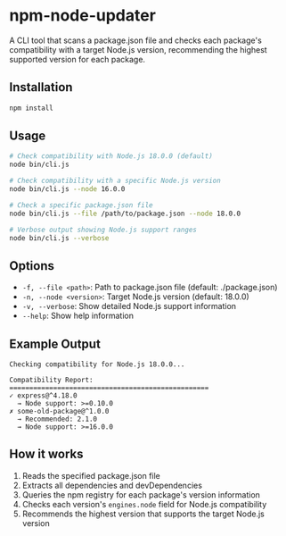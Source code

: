 # npm-node-updater

A CLI tool that scans a package.json file and checks each package's compatibility with a target Node.js version, recommending the highest supported version for each package.

## Installation

```bash
npm install
```

## Usage

```bash
# Check compatibility with Node.js 18.0.0 (default)
node bin/cli.js

# Check compatibility with a specific Node.js version
node bin/cli.js --node 16.0.0

# Check a specific package.json file
node bin/cli.js --file /path/to/package.json --node 18.0.0

# Verbose output showing Node.js support ranges
node bin/cli.js --verbose
```

## Options

- `-f, --file <path>`: Path to package.json file (default: ./package.json)
- `-n, --node <version>`: Target Node.js version (default: 18.0.0)
- `-v, --verbose`: Show detailed Node.js support information
- `--help`: Show help information

## Example Output

```
Checking compatibility for Node.js 18.0.0...

Compatibility Report:
==================================================
✓ express@^4.18.0
  → Node support: >=0.10.0
✗ some-old-package@^1.0.0
  → Recommended: 2.1.0
  → Node support: >=16.0.0
```

## How it works

1. Reads the specified package.json file
2. Extracts all dependencies and devDependencies
3. Queries the npm registry for each package's version information
4. Checks each version's `engines.node` field for Node.js compatibility
5. Recommends the highest version that supports the target Node.js version